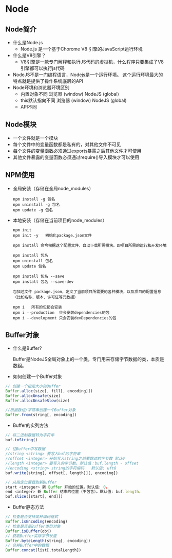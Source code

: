 # Node

## Node简介

- 什么是Node.js
  - Node.js 是一个基于Chorome V8 引擎的JavaScript运行环境
- 什么是V8引擎？
  - V8引擎是一款专门解释和执行JS代码的虚拟机，什么程序只要集成了V8引擎都可以执行js代码
-  NodeJS不是一门编程语言，Nodejs是一个运行环境。 这个运行环境最大的特点就是提供了操作系统底层的API
- Node环境和浏览器环境区别
  - 内置对象不同	浏览器 (window)	NodeJS  (global)
  - this默认指向不同  浏览器 (window)	NodeJS  (global)
  - API不同

## Node模块

- 一个文件就是一个模块
- 每个文件中的变量函数都是私有的，对其他文件不可见
- 每个文件的变量函数必须通过exports暴露之后其他文件才可使用
- 其他文件暴露的变量函数必须通过require()导入模块才可以使用

## NPM使用

- 全局安装（存储在全局node_modules）

  ```
  npm install -g 包名
  npm uninstall -g 包名
  upm update -g 包名
  ```

- 本地安装（存储在当前项目的node_modules）

  ```
  npm init
  npm init -y   初始化package.json文件
  
  npm install 命令根据这个配置文件，自动下载所需模块。即项目所需的运行和开发环境
  
  npm install 包名
  npm uninstall 包名
  upm update 包名
  
  npm install 包名 --save
  npm install 包名 --save-dev
  
  包描述文件 package.json，定义了当前项目所需要的各种模块，以及项目的配置信息（比如名称、版本、许可证等元数据）
  
  npm i   所有的包都会安装
  npm i --production  只会安装dependencies的包
  npm i --development 只会安装devDependencies的包
  ```

## Buffer对象

- 什么是Buffer?

  Buffer是NodeJS全局对象上的一个类，专门用来存储字节数据的类，本质是数组。

- 如何创建一个Buffer对象

```javascript
// 创建一个指定大小的Buffer
Buffer.alloc(size[, fill[, encoding]])
Buffer.allocUnsafe(size)
Buffer.allocUnsafeSlow(size)

//根据数组/字符串创建一个Buffer对象
Buffer.from(string[, encoding])
```

- Buffer的实列方法

```javascript
// 将二进制数据转为字符串
buf.toString()

// 往Buffer中写数据
//string <string> 要写入buf的字符串
//offset <integer> 开始写入string之前要跳过的字节数 默认0
//length <integer> 要写入的字节数。默认值：buf.length - offset
//encoding <string> string的字符编码   默认值: uft8
buf.write(string[, offset[, length]][, encoding])

// 从指定位置截取新Buffer
start <integer> 新 Buffer 开始的位置。默认值: 0。
end <integer> 新 Buffer 结束的位置（不包含）。默认值: buf.length。
buf.slice([start[, end]])
```

- Buffer静态方法

```javascript
// 检查是否支持某种编码格式
Buffer.isEncoding(encoding)
// 检查是否是Buffer类型对象
Buffer.isBuffer(obj)
// 获取Buffer实际字节长度
Buffer.byteLength(string[, encoding])
// 合并Buffer中的数据
Buffer.concat(list[,totalLength])
```

## 
